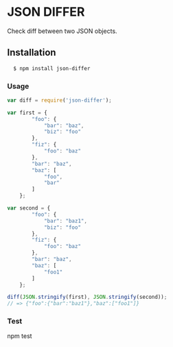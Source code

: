 # JSON DIFFER

  Check diff between two JSON objects.

## Installation
```bash
  $ npm install json-differ
```
### Usage
```js
var diff = require('json-differ');

var first = {
        "foo": {
            "bar": "baz",
            "biz": "foo"
        },
        "fiz": {
            "foo": "baz"
        },
        "bar": "baz",
        "baz": [
            "foo",
            "bar"
        ]
    };

var second = {
        "foo": {
            "bar": "baz1",
            "biz": "foo"
        },
        "fiz": {
            "foo": "baz"
        },
        "bar": "baz",
        "baz": [
            "foo1"
        ]
    };

diff(JSON.stringify(first), JSON.stringify(second));
// => {"foo":{"bar":"baz1"},"baz":["foo1"]}
```
### Test
npm test 
